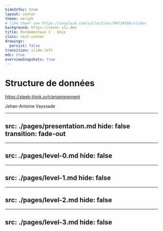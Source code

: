 ```yaml
---
hideInToc: true
layout: center
theme: seriph
# like them? see https://unsplash.com/collections/94734566/slidev
background: https://cover.sli.dev
title: Fondamentaux C - Unix
class: text-center
drawings:
  persist: false
transition: slide-left
mdc: true
overviewSnapshots: true
---
```


# Structure de données

https://sleek-think.ovh/enseignement

Jehan-Antoine Vayssade

<!--
-->

---
src: ./pages/presentation.md
hide: false
transition: fade-out
---

---
src: ./pages/level-0.md
hide: false
---

---
src: ./pages/level-1.md
hide: false
---

---
src: ./pages/level-2.md
hide: false
---

---
src: ./pages/level-3.md
hide: false
---

